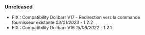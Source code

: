 ### Unreleased
- FIX : Compatibility Dolibarr V17 - Redirection vers la commande fournisseur existante *03/01/2023* - 1.2.2
- FIX : Compatibility Dolibarr V16 *15/06/2022* - 1.2.1
